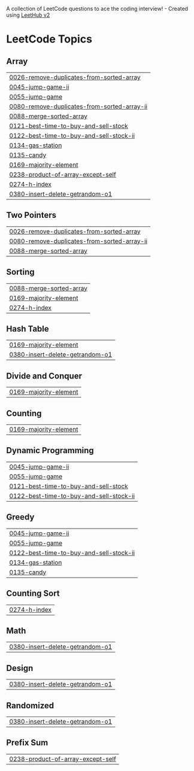 A collection of LeetCode questions to ace the coding interview! - Created using [LeetHub v2](https://github.com/arunbhardwaj/LeetHub-2.0)
<!---LeetCode Topics Start-->
# LeetCode Topics
## Array
|  |
| ------- |
| [0026-remove-duplicates-from-sorted-array](https://github.com/Ayushshrivastva25/Leetcode/tree/master/0026-remove-duplicates-from-sorted-array) |
| [0045-jump-game-ii](https://github.com/Ayushshrivastva25/Leetcode/tree/master/0045-jump-game-ii) |
| [0055-jump-game](https://github.com/Ayushshrivastva25/Leetcode/tree/master/0055-jump-game) |
| [0080-remove-duplicates-from-sorted-array-ii](https://github.com/Ayushshrivastva25/Leetcode/tree/master/0080-remove-duplicates-from-sorted-array-ii) |
| [0088-merge-sorted-array](https://github.com/Ayushshrivastva25/Leetcode/tree/master/0088-merge-sorted-array) |
| [0121-best-time-to-buy-and-sell-stock](https://github.com/Ayushshrivastva25/Leetcode/tree/master/0121-best-time-to-buy-and-sell-stock) |
| [0122-best-time-to-buy-and-sell-stock-ii](https://github.com/Ayushshrivastva25/Leetcode/tree/master/0122-best-time-to-buy-and-sell-stock-ii) |
| [0134-gas-station](https://github.com/Ayushshrivastva25/Leetcode/tree/master/0134-gas-station) |
| [0135-candy](https://github.com/Ayushshrivastva25/Leetcode/tree/master/0135-candy) |
| [0169-majority-element](https://github.com/Ayushshrivastva25/Leetcode/tree/master/0169-majority-element) |
| [0238-product-of-array-except-self](https://github.com/Ayushshrivastva25/Leetcode/tree/master/0238-product-of-array-except-self) |
| [0274-h-index](https://github.com/Ayushshrivastva25/Leetcode/tree/master/0274-h-index) |
| [0380-insert-delete-getrandom-o1](https://github.com/Ayushshrivastva25/Leetcode/tree/master/0380-insert-delete-getrandom-o1) |
## Two Pointers
|  |
| ------- |
| [0026-remove-duplicates-from-sorted-array](https://github.com/Ayushshrivastva25/Leetcode/tree/master/0026-remove-duplicates-from-sorted-array) |
| [0080-remove-duplicates-from-sorted-array-ii](https://github.com/Ayushshrivastva25/Leetcode/tree/master/0080-remove-duplicates-from-sorted-array-ii) |
| [0088-merge-sorted-array](https://github.com/Ayushshrivastva25/Leetcode/tree/master/0088-merge-sorted-array) |
## Sorting
|  |
| ------- |
| [0088-merge-sorted-array](https://github.com/Ayushshrivastva25/Leetcode/tree/master/0088-merge-sorted-array) |
| [0169-majority-element](https://github.com/Ayushshrivastva25/Leetcode/tree/master/0169-majority-element) |
| [0274-h-index](https://github.com/Ayushshrivastva25/Leetcode/tree/master/0274-h-index) |
## Hash Table
|  |
| ------- |
| [0169-majority-element](https://github.com/Ayushshrivastva25/Leetcode/tree/master/0169-majority-element) |
| [0380-insert-delete-getrandom-o1](https://github.com/Ayushshrivastva25/Leetcode/tree/master/0380-insert-delete-getrandom-o1) |
## Divide and Conquer
|  |
| ------- |
| [0169-majority-element](https://github.com/Ayushshrivastva25/Leetcode/tree/master/0169-majority-element) |
## Counting
|  |
| ------- |
| [0169-majority-element](https://github.com/Ayushshrivastva25/Leetcode/tree/master/0169-majority-element) |
## Dynamic Programming
|  |
| ------- |
| [0045-jump-game-ii](https://github.com/Ayushshrivastva25/Leetcode/tree/master/0045-jump-game-ii) |
| [0055-jump-game](https://github.com/Ayushshrivastva25/Leetcode/tree/master/0055-jump-game) |
| [0121-best-time-to-buy-and-sell-stock](https://github.com/Ayushshrivastva25/Leetcode/tree/master/0121-best-time-to-buy-and-sell-stock) |
| [0122-best-time-to-buy-and-sell-stock-ii](https://github.com/Ayushshrivastva25/Leetcode/tree/master/0122-best-time-to-buy-and-sell-stock-ii) |
## Greedy
|  |
| ------- |
| [0045-jump-game-ii](https://github.com/Ayushshrivastva25/Leetcode/tree/master/0045-jump-game-ii) |
| [0055-jump-game](https://github.com/Ayushshrivastva25/Leetcode/tree/master/0055-jump-game) |
| [0122-best-time-to-buy-and-sell-stock-ii](https://github.com/Ayushshrivastva25/Leetcode/tree/master/0122-best-time-to-buy-and-sell-stock-ii) |
| [0134-gas-station](https://github.com/Ayushshrivastva25/Leetcode/tree/master/0134-gas-station) |
| [0135-candy](https://github.com/Ayushshrivastva25/Leetcode/tree/master/0135-candy) |
## Counting Sort
|  |
| ------- |
| [0274-h-index](https://github.com/Ayushshrivastva25/Leetcode/tree/master/0274-h-index) |
## Math
|  |
| ------- |
| [0380-insert-delete-getrandom-o1](https://github.com/Ayushshrivastva25/Leetcode/tree/master/0380-insert-delete-getrandom-o1) |
## Design
|  |
| ------- |
| [0380-insert-delete-getrandom-o1](https://github.com/Ayushshrivastva25/Leetcode/tree/master/0380-insert-delete-getrandom-o1) |
## Randomized
|  |
| ------- |
| [0380-insert-delete-getrandom-o1](https://github.com/Ayushshrivastva25/Leetcode/tree/master/0380-insert-delete-getrandom-o1) |
## Prefix Sum
|  |
| ------- |
| [0238-product-of-array-except-self](https://github.com/Ayushshrivastva25/Leetcode/tree/master/0238-product-of-array-except-self) |
<!---LeetCode Topics End-->